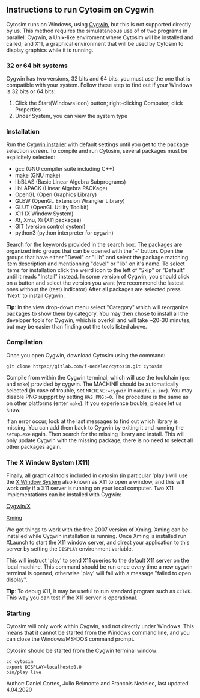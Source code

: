 ## Instructions to run Cytosim on Cygwin

Cytosim runs on Windows, using [Cygwin](https://www.cygwin.com), but this is not supported directly by us.
This method requires the simulataneous use of of two programs in parallel: Cygwin, a Unix-like enviroment where Cytosim will be installed and called; and X11, a graphical environment that will be used by Cytosim to display graphics while it is running. 

### 32 or 64 bit systems

Cygwin has two versions, 32 bits and 64 bits, you must use the one that is compatible with your system. 
Follow these step to find out if your Windows is 32 bits or 64 bits:

1. Click the Start(Windows icon) button; right-clicking Computer; click Properties
2. Under System, you can view the system type 

### Installation

Run the [Cygwin installer](https://cygwin.com/install.html) with default settings until you get to the package selection screen. To compile and run Cytosim, several packages must be explicitely selected:

- gcc           (GNU compiler suite including C++)
- make          (GNU make)
- libBLAS       (Basic Linear Algebra Subprograms)
- libLAPACK     (Linear Algebra PACKage)
- OpenGL        (Open Graphics Library)
- GLEW          (OpenGL Extension Wrangler Library)
- GLUT          (OpenGL Utility Toolkit)
- X11           (X Window System)
- Xt, Xmu, Xi   (X11 packages)
- GIT           (version control system)
- python3       (python interpreter for cygwin)


Search for the keywords provided in the search box. The packages are organized into groups that can be opened with the '+' button. Open the groups that have either "Devel" or "Lib" and select the package matching item description and mentionning "devel" or "lib" on it's name. 
To select items for installation click the weird icon to the left of "Skip" or "Default" until it reads "Install" instead. In some version of Cygwin, you should click on a button and select the version you want (we recommend the lastest ones without the (test) indicator)
After all packages are selected press 'Next' to install Cygwin.  

**Tip**: In the view drop-down menu select "Category" which will reorganize packages to show them by category. You may then chose to install all the developer tools for Cygwin, which is overkill and will take ~20-30 minutes, but may be easier than finding out the tools listed above.

### Compilation

Once you open Cygwin, download Cytosim using the command:

 	git clone https://gitlab.com/f-nedelec/cytosim.git cytosim 

Compile from within the Cygwin terminal, which will use the toolchain (`gcc` and `make`) provided by cygwin. 
The MACHINE should be automatically selected (in case of trouble, set `MACHINE:=cygwin` in `makefile.inc`). You may disable PNG suppprt by setting `HAS_PNG:=0`. The procedure is the same as on other platforms (enter `make`). If you experience trouble, please let us know.

if an error occur, look at the last messages to find out which library is missing. You can add them back to Cygwin by exiting it and running the `setup.exe` again. Then search for the missing library and install. This will only update Cygwin with the missing package, there is no need to select all other packages again.

### The X Window System (X11)

Finally, all graphical tools included in cytosim (in particular 'play') will use the [X Window System](https://en.wikipedia.org/wiki/X_Window_System) also known as X11 to open a window, and this will work only if a X11 server is running on your local computer. Two X11 implementations can be installed with Cygwin:

[Cygwin/X](https://en.wikipedia.org/wiki/Cygwin/X)

[Xming](https://en.wikipedia.org/wiki/Xming)

We got things to work with the free 2007 version of Xming. Xming can be installed while Cygwin installation is running. 
Once Xming is installed run XLaunch to start the X11 window server, and direct your application to this server by setting the `DISPLAY` environment variable.

This will instruct 'play' to send X11 queries to the default X11 server on the local machine. This command should be run once every time a new cygwin terminal is opened, otherwise 'play' will fail with a message "failed to open display". 

**Tip**: To debug X11, it may be useful to run standard program such as `xclok`. This way you can test if the X11 server is operational.

### Starting

Cytosim will only work within Cygwin, and not directly under Windows. This means that it cannot be started from the Windows command line, and you can close the Windows/MS-DOS command prompt. 

Cytosim should be started from the Cygwin terminal window:

    cd cytosim
    export DISPLAY=localhost:0.0
    bin/play live   

Author: Daniel Cortes, Julio Belmonte and Francois Nedelec, last updated 4.04.2020
